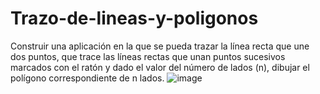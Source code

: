 # Trazo-de-lineas-y-poligonos
Construir una aplicación en la que se pueda trazar la línea recta
que une dos puntos, que trace las líneas rectas que unan puntos sucesivos marcados con el
ratón y dado el valor del número de lados (n), dibujar el polígono correspondiente de n lados. 
![image](https://user-images.githubusercontent.com/71079322/132070962-4e954679-a05b-4542-bb5f-6630850d6ee8.png)
